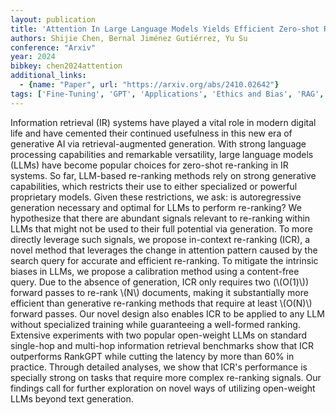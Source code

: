 ```yaml
---
layout: publication
title: 'Attention In Large Language Models Yields Efficient Zero-shot Re-rankers'
authors: Shijie Chen, Bernal Jiménez Gutiérrez, Yu Su
conference: "Arxiv"
year: 2024
bibkey: chen2024attention
additional_links:
  - {name: "Paper", url: "https://arxiv.org/abs/2410.02642"}
tags: ['Fine-Tuning', 'GPT', 'Applications', 'Ethics and Bias', 'RAG', 'Model Architecture', 'Language Modeling', 'Training Techniques', 'Attention Mechanism', 'Pretraining Methods']
---
```

Information retrieval (IR) systems have played a vital role in modern digital
life and have cemented their continued usefulness in this new era of generative
AI via retrieval-augmented generation. With strong language processing
capabilities and remarkable versatility, large language models (LLMs) have
become popular choices for zero-shot re-ranking in IR systems. So far,
LLM-based re-ranking methods rely on strong generative capabilities, which
restricts their use to either specialized or powerful proprietary models. Given
these restrictions, we ask: is autoregressive generation necessary and optimal
for LLMs to perform re-ranking? We hypothesize that there are abundant signals
relevant to re-ranking within LLMs that might not be used to their full
potential via generation. To more directly leverage such signals, we propose
in-context re-ranking (ICR), a novel method that leverages the change in
attention pattern caused by the search query for accurate and efficient
re-ranking. To mitigate the intrinsic biases in LLMs, we propose a calibration
method using a content-free query. Due to the absence of generation, ICR only
requires two (\\(O(1)\\)) forward passes to re-rank \\(N\\) documents, making it
substantially more efficient than generative re-ranking methods that require at
least \\(O(N)\\) forward passes. Our novel design also enables ICR to be applied to
any LLM without specialized training while guaranteeing a well-formed ranking.
Extensive experiments with two popular open-weight LLMs on standard single-hop
and multi-hop information retrieval benchmarks show that ICR outperforms
RankGPT while cutting the latency by more than 60% in practice. Through
detailed analyses, we show that ICR's performance is specially strong on tasks
that require more complex re-ranking signals. Our findings call for further
exploration on novel ways of utilizing open-weight LLMs beyond text generation.
